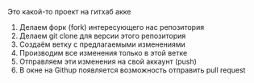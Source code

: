 Это какой-то проект на гитхаб акке

1. Делаем форк (fork) интересующего нас репозитория
2. Делаем git clone для версии этого репозитория
3. Создаём ветку с предлагаемыми изменениями
4. Производим все изменения только в этой ветке
5. Отправляем эти изменения на свой аккаунт (push)
6. В окне на Githup появляется возможность отправить pull request